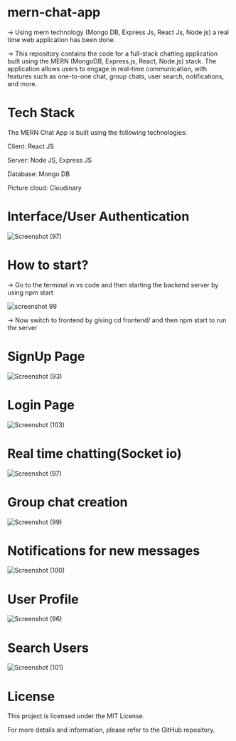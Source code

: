 # mern-chat-app
-> Using mern technology (Mongo DB, Express Js, React Js, Node js) a real time web application has been done.

-> This repository contains the code for a full-stack chatting application built using the MERN (MongoDB, Express.js, React, Node.js) stack. 
  The application allows users to engage in real-time communication, with features such as one-to-one chat, group chats, user search, notifications, and more.

# Tech Stack
The MERN Chat App is built using the following technologies:

Client: React JS

Server: Node JS, Express JS

Database: Mongo DB

Picture cloud: Cloudinary

# Interface/User Authentication
![Screenshot (97)](https://github.com/saikrishnagujju/MERN_Messenger/assets/108881183/51628355-73c4-4ed0-85c4-0b3903b65eda)



# How to start?
-> Go to the terminal in vs code and then starting the backend server by using npm start

![screenshot 99](https://github.com/saikrishnagujju/MERN_Messenger/assets/108881183/07f02c31-37c2-4adb-b201-46fb866a62f1)


-> Now switch to frontend by giving cd frontend/ and then npm start to run the server

# SignUp Page
![Screenshot (93)](https://github.com/saikrishnagujju/MERN_Messenger/assets/108881183/5839e7b4-961d-489d-b6f4-9db4fcd2113b)



# Login Page
![Screenshot (103)](https://github.com/saikrishnagujju/MERN_Messenger/assets/108881183/807ec88c-31d5-4050-b143-34d6ec5d12a4)



# Real time chatting(Socket io) 
![Screenshot (97)](https://github.com/saikrishnagujju/MERN_Messenger/assets/108881183/7e3cff7d-022f-4c6f-8c77-5b02ac883cd8)



# Group chat creation

![Screenshot (99)](https://github.com/saikrishnagujju/MERN_Messenger/assets/108881183/1ad951f5-1e8e-4fb4-b9db-033073c7a9ed)




# Notifications for new messages
![Screenshot (100)](https://github.com/saikrishnagujju/MERN_Messenger/assets/108881183/73b947e7-da4f-45c5-8a2d-0fa4b6a988a2)



# User Profile
![Screenshot (96)](https://github.com/saikrishnagujju/MERN_Messenger/assets/108881183/67548c0f-2257-47c3-9ef5-ff5a67aa629f)




# Search Users
![Screenshot (101)](https://github.com/saikrishnagujju/MERN_Messenger/assets/108881183/2b4a9a71-bb5a-45aa-814a-2cde20b4c795)



# License
This project is licensed under the MIT License.

For more details and information, please refer to the GitHub repository.
